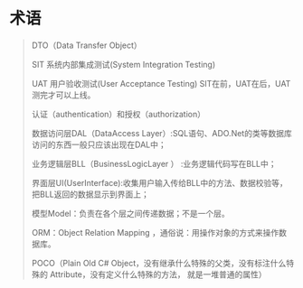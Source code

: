 # 术语	

> DTO（Data Transfer Object）
>
> SIT 系统内部集成测试(System   Integration   Testing) 
>
> UAT 用户验收测试(User Acceptance Testing)  SIT在前，UAT在后，UAT测完才可以上线。
>
> 认证（authentication）和授权（authorization）
>
> 数据访问层DAL（DataAccess Layer）:SQL语句、ADO.Net的类等数据库访问的东西一般只应该出现在DAL中；
>
> 业务逻辑层BLL（BusinessLogicLayer ） :业务逻辑代码写在BLL中；
>
> 界面层UI(UserInterface):收集用户输入传给BLL中的方法、数据校验等，把BLL返回的数据显示到界面上；
>
> 模型Model：负责在各个层之间传递数据；不是一个层。
>
> ORM：Object Relation Mapping ，通俗说：用操作对象的方式来操作数据库。
>
> POCO（Plain Old C# Object，没有继承什么特殊的父类，没有标注什么特殊的 Attribute，没有定义什么特殊的方法，
> 就是一堆普通的属性）
>
> 

